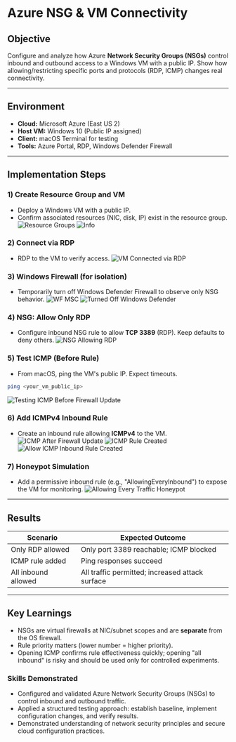 # Azure NSG & VM Connectivity

## Objective
Configure and analyze how Azure **Network Security Groups (NSGs)** control inbound and outbound access to a Windows VM with a public IP. Show how allowing/restricting specific ports and protocols (RDP, ICMP) changes real connectivity.

---

## Environment
- **Cloud:** Microsoft Azure (East US 2)
- **Host VM:** Windows 10 (Public IP assigned)
- **Client:** macOS Terminal for testing
- **Tools:** Azure Portal, RDP, Windows Defender Firewall

---

## Implementation Steps

### 1) Create Resource Group and VM
- Deploy a Windows VM with a public IP.
- Confirm associated resources (NIC, disk, IP) exist in the resource group.
![Resource Groups](./screenshots/Resource_Groups.png)
![Info](./screenshots/info.png)

### 2) Connect via RDP
- RDP to the VM to verify access.
![VM Connected via RDP](./screenshots/VM_connected_via_RDP.png)

### 3) Windows Firewall (for isolation)
- Temporarily turn off Windows Defender Firewall to observe only NSG behavior.
![WF MSC](./screenshots/wf.msc.png)
![Turned Off Windows Defender](./screenshots/Turned_OFF_Windows_Defender.png)

### 4) NSG: Allow Only RDP
- Configure inbound NSG rule to allow **TCP 3389** (RDP). Keep defaults to deny others.
![NSG Allowing RDP](./screenshots/NSG_Allowing_RDP.png)

### 5) Test ICMP (Before Rule)
- From macOS, ping the VM's public IP. Expect timeouts.
```bash
ping <your_vm_public_ip>
```
![Testing ICMP Before Firewall Update](./screenshots/TestingICMPBeforeFirewallUpdate.png)

### 6) Add ICMPv4 Inbound Rule
- Create an inbound rule allowing **ICMPv4** to the VM.
![ICMP After Firewall Update](./screenshots/ICMPAfterFirewallUpdate.png)
![ICMP Rule Created](./screenshots/ICMPRuleCreated.png)
![Allow ICMP Inbound Rule Created](./screenshots/Allow_ICMP_inbound.png)

### 7) Honeypot Simulation
- Add a permissive inbound rule (e.g., "AllowingEveryInbound") to expose the VM for monitoring.
![Allowing Every Traffic Honeypot](./screenshots/Allowing_Every_Traffic_Honeypot.png)

---

## Results

| Scenario                | Expected Outcome                                 |
|-------------------------|---------------------------------------------------|
| Only RDP allowed        | Only port 3389 reachable; ICMP blocked           |
| ICMP rule added         | Ping responses succeed                            |
| All inbound allowed     | All traffic permitted; increased attack surface   |

---

## Key Learnings
- NSGs are virtual firewalls at NIC/subnet scopes and are **separate** from the OS firewall.
- Rule priority matters (lower number = higher priority).
- Opening ICMP confirms rule effectiveness quickly; opening "all inbound" is risky and should be used only for controlled experiments.

### Skills Demonstrated
- Configured and validated Azure Network Security Groups (NSGs) to control inbound and outbound traffic.
- Applied a structured testing approach: establish baseline, implement configuration changes, and verify results.
- Demonstrated understanding of network security principles and secure cloud configuration practices.

